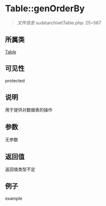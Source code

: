 # Table::genOrderBy

> *文件信息* suda\archive\Table.php: 25~567
## 所属类 

[Table](../Table.md)

## 可见性

  protected  
## 说明


用于提供对数据表的操作

## 参数

无参数
## 返回值
返回值类型不定
## 例子

example